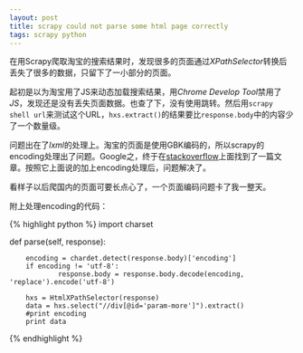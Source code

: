 ```yaml
---
layout: post
title: scrapy could not parse some html page correctly
tags: scrapy python
---
```

在用Scrapy爬取淘宝的搜索结果时，发现很多的页面通过*XPathSelector*转换后丢失了很多的数据，只留下了一小部分的页面。

起初是以为淘宝用了JS来动态加载搜索结果，用*Chrome Develop Tool*禁用了*JS*，发现还是没有丢失页面数据。也查了下，没有使用跳转。然后用`scrapy shell url`来测试这个URL，`hxs.extract()`的结果要比`response.body`中的内容少了一个数量级。

问题出在了*lxml*的处理上。淘宝的页面是使用GBK编码的，所以scrapy的encoding处理出了问题。Google之，终于在[stackoverflow](http://stackoverflow.com/questions/12084033/scrapy-couldnt-parse-some-html-file-correctly)上面找到了一篇文章。按照它上面说的加上encoding处理后，问题解决了。

看样子以后爬国内的页面可要长点心了，一个页面编码问题卡了我一整天。

附上处理encoding的代码：

{% highlight python %}
import charset

def parse(self, response):

		encoding = chardet.detect(response.body)['encoding']
		if encoding != 'utf-8':
				response.body = response.body.decode(encoding, 'replace').encode('utf-8')

		hxs = HtmlXPathSelector(response)
		data = hxs.select("//div[@id='param-more']").extract()
		#print encoding
		print data
{% endhighlight %}
